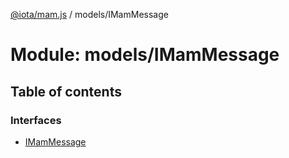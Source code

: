 [@iota/mam.js](../README.md) / models/IMamMessage

# Module: models/IMamMessage

## Table of contents

### Interfaces

- [IMamMessage](../interfaces/models_imammessage.imammessage.md)
